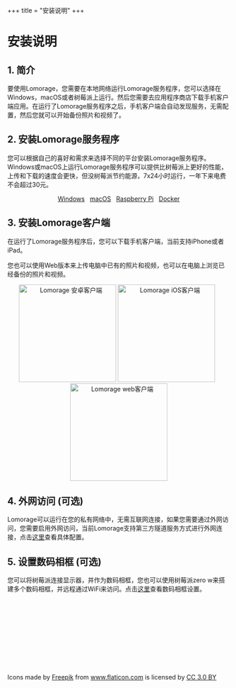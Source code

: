 +++
title = "安装说明"
+++

# 安装说明

## 1. 简介

要使用Lomorage，您需要在本地网络运行Lomorage服务程序，您可以选择在Windows，macOS或者树莓派上运行。然后您需要去应用程序商店下载手机客户端应用。在运行了Lomorage服务程序之后，手机客户端会自动发现服务，无需配置，然后您就可以开始备份照片和视频了。

## 2. 安装Lomorage服务程序

您可以根据自己的喜好和需求来选择不同的平台安装Lomorage服务程序。Windows或macOS上运行Lomorage服务程序可以提供比树莓派上更好的性能，上传和下载的速度会更快，但没树莓派节约能源，7x24小时运行，一年下来电费不会超过30元。

<p align="center">
<a href="/zh/installation-win" title="Windows下安装Lomorage服务程序" class="badge windows">Windows</a>
&nbsp;
<a href="/zh/installation-osx" title="MacOS下安装Lomorage服务程序" class="badge">macOS</a>
&nbsp;
<a href="/zh/installation-pi" title="树莓派下安装Lomorage服务程序" class="badge raspberrypi">Raspberry Pi</a>
&nbsp;
<a href="/zh/installation-pi/#1-%E6%A0%91%E8%8E%93%E6%B4%BE%E4%B8%8A%E5%AE%89%E8%A3%85docker" title="使用Docker安装Lomorage" class="badge docker">Docker</a>
</p>

## 3. 安装Lomorage客户端

在运行了Lomorage服务程序后，您可以下载手机客户端，当前支持iPhone或者iPad。

您也可以使用Web版本来上传电脑中已有的照片和视频，也可以在电脑上浏览已经备份的照片和视频。

<p align="center">
<a href="/zh/installation-android"><img alt="Lomorage 安卓客户端" src="/img/installation/app-store-google-beta.svg" width="220"></a>
<a href="/zh/installation-ios"><img alt="Lomorage iOS客户端" src="/img/installation/app-store-ios.svg" width="220"></a>
&nbsp;
<a href="/zh/installation-web"><img alt="Lomorage web客户端" src="/img/installation/browser.png" width="220"></a>
</p>

## 4. 外网访问 (可选)

Lomorage可以运行在您的私有网络中，无需互联网连接，如果您需要通过外网访问，您需要启用外网访问，当前Lomorage支持第三方隧道服务方式进行外网连接，点击[这里](/zh/external-access)查看具体配置。

## 5. 设置数码相框 (可选)

您可以将树莓派连接显示器，并作为数码相框，您也可以使用树莓派zero w来搭建多个数码相框，并远程通过WiFi来访问。点击[这里](/zh/install-frame)查看数码相框设置。

<br/><br/><br/><br/><br/><br/><br/><br/><br/>
<div>Icons made by <a href="https://www.flaticon.com/authors/freepik" title="Freepik">Freepik</a> from <a href="https://www.flaticon.com/"             title="Flaticon">www.flaticon.com</a> is licensed by <a href="http://creativecommons.org/licenses/by/3.0/"             title="Creative Commons BY 3.0" target="_blank">CC 3.0 BY</a></div>

